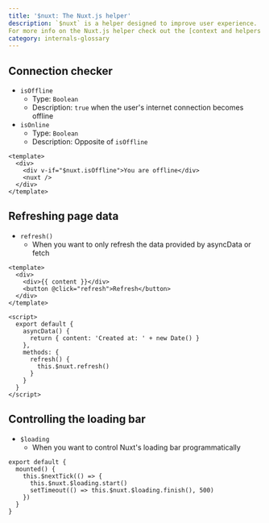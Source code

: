 ```yaml
---
title: '$nuxt: The Nuxt.js helper'
description: `$nuxt` is a helper designed to improve user experience.
For more info on the Nuxt.js helper check out the [context and helpers chapter in the Concepts book](/docs/concepts/context-helpers#nuxt-the-nuxtjs-helper)
category: internals-glossary
---
```


## Connection checker

- `isOffline`
  - Type: `Boolean`
  - Description: `true` when the user's internet connection becomes offline
- `isOnline`
  - Type: `Boolean`
  - Description: Opposite of `isOffline`

```html{}[layouts/default.vue]
<template>
  <div>
    <div v-if="$nuxt.isOffline">You are offline</div>
    <nuxt />
  </div>
</template>
```

## Refreshing page data

- `refresh()`
  - When you want to only refresh the data provided by asyncData or fetch

```html{}[example.vue]
<template>
  <div>
    <div>{{ content }}</div>
    <button @click="refresh">Refresh</button>
  </div>
</template>

<script>
  export default {
    asyncData() {
      return { content: 'Created at: ' + new Date() }
    },
    methods: {
      refresh() {
        this.$nuxt.refresh()
      }
    }
  }
</script>
```

## Controlling the loading bar

- `$loading`
  - When you want to control Nuxt's loading bar programmatically

```js{}[]
export default {
  mounted() {
    this.$nextTick(() => {
      this.$nuxt.$loading.start()
      setTimeout(() => this.$nuxt.$loading.finish(), 500)
    })
  }
}
```
